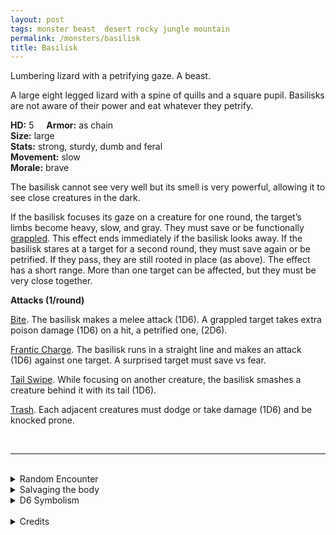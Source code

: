 ```yaml
---
layout: post
tags: monster beast  desert rocky jungle mountain
permalink: /monsters/basilisk
title: Basilisk
---
```


Lumbering lizard with a petrifying gaze. A beast.

A large eight legged lizard with a spine of quills and a square pupil. Basilisks are not aware of their power and eat whatever they petrify.

**HD:** 5  &nbsp; &nbsp;  **Armor:** as chain <br>
**Size:** large <br>
**Stats:** strong, sturdy, dumb and feral <br>
**Movement:** slow <br>
**Morale:** brave <br>

The basilisk cannot see very well but its smell is very powerful, allowing it to see close creatures in the dark.

If the basilisk focuses its gaze on a creature for one round, the target’s limbs become heavy, slow, and gray. They must save or be functionally [grappled](https://saltygoo.github.io/2020/11/10/extra-rules/#conditions). This effect ends immediately if the basilisk looks away. If the basilisk stares at a target for a second round, they must save again or be petrified. If they pass, they are still rooted in place (as above). The effect has a short range. More than one target can be affected, but they must be very close together.

**Attacks (1/round)**

<ins>Bite</ins>. The basilisk makes a melee attack (1D6). A grappled target takes extra poison damage (1D6) on a hit, a petrified one, (2D6).

<ins>Frantic Charge</ins>. The basilisk runs in a straight line and makes an attack (1D6) against one target. A surprised target must save vs fear. 

<ins>Tail Swipe</ins>. While focusing on another creature, the basilisk smashes a creature behind it with its tail (1D6).

<ins>Trash</ins>. Each adjacent creatures must dodge or take damage (1D6) and be knocked prone.

<br>

---

<br> 

<details markdown="1">
<summary>Random Encounter</summary>
1. **Monster:** 1 basilisk.
1. **Lair:** A petrified creatures garden with 1D4 sleeping basilisks. <br>	&nbsp; OR <br>	**Omen:** Hissing and a strange feeling of numbness.
1. **Spoor:** Bleeding statue, a bite taken out of it.
1. **Tracks:** The tracks of two big lizards walking exactly on the same path.
1. **Trace:** Petrified vermin. 
1. **Trace:** Petrified person.
</details>

<details markdown="1">
<summary>Salvaging the body</summary>
Basilisk meat is toxic, but its leather is sturdy, its venom is deadly, but its eyes are the real prize: one can walk through a basilisk’s eye straight to the plane of earth.

A basilisk can be trained from birth to be a mount.

<span class="alchemy">**Basilisk Eye**. Tiny, closed portal to the elemental plane of earth.</span>

<span class="alchemy">**Basilisk Venom.** Save or be poisoned, save again each day to cure. Fail 4 saves and die. Drips through stone and cures petrification.</span>
</details>

<details markdown="1">
<summary>D6 Symbolism</summary>
In local cultures the basilisk is a symbol of ...

1. Death
1. Drought
1. Earth Element
1. Seduction
1. Time
1. Sacred 
</details>

<br>

<details markdown="1">
<summary>Credits</summary>
A DnD classic that is suprisingly boring to fight compared to the expectations. Skerples from Coins & Scrolls made an amazing version of it in [the Tomb of the Serpent Kings](https://coinsandscrolls.blogspot.com/2017/06/osr-tomb-of-serpent-kings-megapost.html), which is incidently what inspired me to do this whole project. — SaltyGoo
</details>
